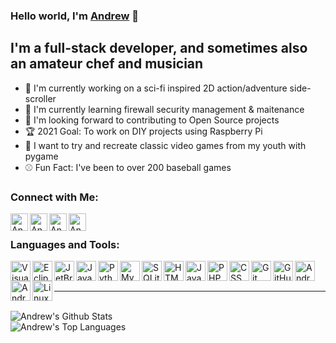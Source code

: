 ### Hello world, I'm [Andrew][website] :wave:

## I'm a full-stack developer, and sometimes also an amateur chef and musician
- :robot: I'm currently working on a sci-fi inspired 2D action/adventure side-scroller
- :closed_lock_with_key: I'm currently learning firewall security management & maitenance
- :handshake: I'm looking forward to contributing to Open Source projects 
- :trophy: 2021 Goal: To work on DIY projects using Raspberry Pi
- :snake: I want to try and recreate classic video games from my youth with pygame
- :baseball: Fun Fact: I've been to over 200 baseball games

### Connect with Me:

[<img align="left" alt="Andrew | Facebook" width="28px" src="https://cdn.jsdelivr.net/npm/simple-icons@v3/icons/facebook.svg" />][facebook]
[<img align="left" alt="Andrew | Twitter" width="28px" src="https://cdn.jsdelivr.net/npm/simple-icons@v3/icons/twitter.svg" />][twitter]
[<img align="left" alt="Andrew | Youtube" width="28px" src="https://cdn.jsdelivr.net/npm/simple-icons@v3/icons/instagram.svg" />][instagram]
[<img align="left" alt="Andrew | Youtube" width="28px" src="https://cdn.jsdelivr.net/npm/simple-icons@v3/icons/spotify.svg" />][spotify]

<br />

### Languages and Tools:

<img align="left" alt="Visual Code Studio" width="32px" src="https://simpleicons.org/icons/visualstudiocode.svg" />
<img align="left" alt="Eclipse IDE" width="32px" src="https://simpleicons.org/icons/eclipseide.svg" />
<img align="left" alt="JetBrains" width="32px" src="https://simpleicons.org/icons/jetbrains.svg" />
<img align="left" alt="Java" width="32px" src="https://simpleicons.org/icons/java.svg" />
<img align="left" alt="Python" width="32px" src="https://simpleicons.org/icons/python.svg" />
<img align="left" alt="MySQL" width="32px" src="https://simpleicons.org/icons/mysql.svg" />
<img align="left" alt="SQLite" width="32px" src="https://simpleicons.org/icons/sqlite.svg" />
<img align="left" alt="HTML5" width="32px" src="https://simpleicons.org/icons/html5.svg" />
<img align="left" alt="JavaScript" width="32px" src="https://simpleicons.org/icons/javascript.svg" />
<img align="left" alt="PHP" width="32px" src="https://simpleicons.org/icons/php.svg" />
<img align="left" alt="CSS" width="32px" src="https://simpleicons.org/icons/css3.svg" />
<img align="left" alt="Git" width="32px" src="https://simpleicons.org/icons/git.svg" />
<img align="left" alt="GitHub" width="32px" src="https://simpleicons.org/icons/github.svg" />
<img align="left" alt="Android" width="32px" src="https://simpleicons.org/icons/android.svg" />
<img align="left" alt="Android Studio" width="32px" src="https://simpleicons.org/icons/androidstudio.svg" />
<img align="left" alt="Linux" width="32px" src="https://simpleicons.org/icons/linux.svg" />

<br />
<br />

---

<br />

<img align="left" alt="Andrew's Github Stats" src="https://github-readme-stats.vercel.app/api?username=andrewheld616&show_icons=true&hide_border=true&hide=prs&theme=prussian" />

<br />

<img align="left" alt="Andrew's Top Languages" src="https://github-readme-stats.vercel.app/api/top-langs/?username=anuraghazra" />

[facebook]: https://www.facebook.com/andrewdheld
[twitter]: https://twitter.com/andrewheld
[instagram]: https://www.instagram.com/andrewheld616/
[website]: https://andrewheld616.github.io/
[spotify]: https://open.spotify.com/user/andrewheld?fbclid=IwAR37k6eN0v8NWF2_ERnweNtW-Ry0WnxPTyiMmbrfwhZyFl70fbZNA-tXqPs
